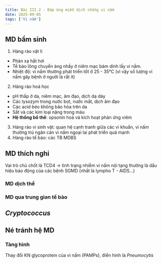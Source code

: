 ```yaml
---
title: Bài III.2 - Đáp ứng miễn dịch chống vi nấm
date: 2025-09-05
tags: ['Vi nấm']
---
```


## MD bẩm sinh

1. Hàng rào vật lí
- Phản xạ hắt hơi
- Tế bào lông chuyển àng nhầy ở niêm mạc bám dính lấy vi nấm.
- Nhiệt độ: vi nấm thường phát triển tốt ở 25 - 35°C (vì vậy số lượng vi nấm gây bệnh ở người là rất ít)
2. Hàng rào hoá học 
- pH thấp ở da, niêm mạc, âm đạo, dịch dạ
dày
- Các lysozym trong nước bọt, nước mắt, dịch âm đạo
- Các acid béo không bão hòa trên da
- Sắt và các kim loại nặng trong máu
- **Hệ thống bổ thể**: opsonin hoá và kích hoạt phản ứng viêm
3. Hàng rào vi sinh vật: quan hệ cạnh tranh giữa các vi khuẩn, vi nấm thường trú ngăn cản vi nấm ngoại lai phát triển quá mạnh
4. Hàng rào tế bào: các TB MDBS

## MD thích nghi

Vai trò chủ chốt là TCD4 -> tình trạng nhiễm vi nấm nội tạng thường là dấu hiệu báo động của các bệnh SGMD (nhất là lympho T - AIDS…)

### MD dịch thể

### MD qua trung gian tế bào

## *Cryptococcus*

## Né tránh hệ MD

### Tàng hình

Thay đổi KN glycoprotein của vi nấm (PAMPs), điển hình là *Pneumocytis*